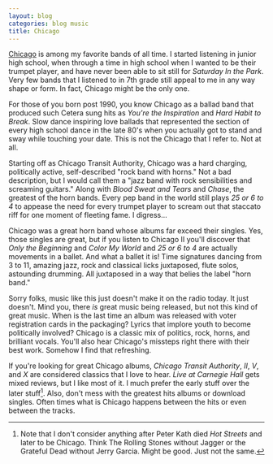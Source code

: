 ```yaml
---
layout: blog
categories: blog music
title: Chicago
---
```

[Chicago](http://en.wikipedia.org/wiki/Chicago_(band)) is among my
favorite bands of all time.  I started listening in junior high
school, when through a time in high school when I wanted to be their
trumpet player, and have never been able to sit still for *Saturday In
the Park*.  Very few bands that I listened to in 7th grade still
appeal to me in any way shape or form.  In fact, Chicago might be the
only one.

For those of you born post 1990, you know Chicago as a ballad band
that produced such Cetera sung hits as *You're the Inspiration* and
*Hard Habit to Break*.  Slow dance inspiring love ballads that represented the
section of every high school dance in the late 80's when you actually
got to stand and sway while touching your date.  This is not the
Chicago that I refer to.  Not at all.

Starting off as Chicago Transit Authority, Chicago was a hard charging,
politically active, self-described "rock band with horns."  Not a bad
description, but I would call them a "jazz band with rock
sensibilities and screaming guitars." Along with *Blood Sweat and
Tears* and *Chase*, the greatest of the horn bands.  Every pep band in
the world still plays *25 or 6 to 4* to appease the need for every
trumpet player to scream out that staccato riff for one moment of
fleeting fame.  I digress...

Chicago was a great horn band whose albums far exceed their singles.
Yes, those singles are great, but if you listen to Chicago II you'll
discover that *Only the Beginning* and *Color My World* and *25 or 6
to 4* are actually movements in a ballet.  And what a ballet it is!
Time signatures dancing from 3 to 11, amazing jazz, rock and classical
licks juxtaposed, flute solos, astounding drumming.  All juxtaposed in
a way that belies the label "horn band."

Sorry folks, music like this just doesn't make it on the radio today.
It just doesn't.  Mind you, there *is* great music being released, but
not this kind of great music.  When is the last time an album was
released with voter registration cards in the packaging?  Lyrics that
implore youth to become politically involved?  Chicago is a classic
mix of politics, rock, horns, and brilliant vocals.  You'll also hear
Chicago's missteps right there with their best work.  Somehow I find
that refreshing.

If you're looking for great Chicago albums, *Chicago Transit
Authority*, *II*, *V*, and *X* are considered classics that I love to
hear.  *Live at Carnegie Hall* gets mixed reviews, but I like most of
it.  I much prefer the early stuff over the later stuff[^1].  Also,
don't mess with the greatest hits albums or download singles.  Often
times what is Chicago happens between the hits or even between the tracks.

[^1]:Note that I don't consider anything after Peter Kath died *Hot Streets* and later to be Chicago.  Think The Rolling Stones without Jagger or the Grateful Dead without Jerry Garcia.  Might be good.  Just not the same.
